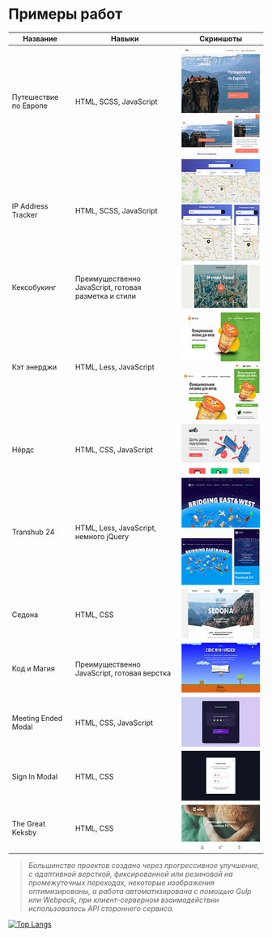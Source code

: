 # Примеры работ

Название | Навыки | Скриншоты
|--------|---------|---------|
|Путешествие по Европе|HTML, SCSS, JavaScript |<img src="img/thumbnails/euro-trip-desktop.png" width="200" height="131" alt="euro-trip десктопный"> <img src="img/thumbnails/euro-trip-tablet.png" width="100" height="67" alt="euro-trip планшетный"> <img src="img/thumbnails/euro-trip-mobile.png" width="50" height="80" alt="euro-trip мобильный">|
|IP Address Tracker|HTML, SCSS, JavaScript|<img src="img/thumbnails/ip-address-tracker-desktop.png" width="200" height="86" alt="ip-address-tracker десктопный"> <img src="img/thumbnails/ip-address-tracker-tablet.png" width="100" height="111" alt="ip-address-tracker планшетный"> <img src="img/thumbnails/ip-address-tracker-mobile.png" width="50" height="110" alt="ip-address-tracker мобильный">|
|Кексобукинг|Преимущественно JavaScript, готовая разметка и стили|<img src="img/thumbnails/keksobooking-desktop.png" width="200" height="86" alt="keksobooking десктопный">|
|Кэт энерджи|HTML, Less, JavaScript|<img src="img/thumbnails/cat-energy-desktop.png" width="200" height="98" alt="cat-energy десктопный"> <img src="img/thumbnails/cat-energy-tablet.png" width="100" height="92" alt="cat-energy планшетный"> <img src="img/thumbnails/cat-energy-mobile.png" width="50" height="110" alt="cat-energy мобильный">|
|Нёрдс|HTML, CSS, JavaScript|<img src="img/thumbnails/nerds-desktop.png" width="200" height="98" alt="keksobooking десктопный">|
|Transhub 24|HTML, Less, JavaScript, немного jQuery|<img src="img/thumbnails/transhub-24-desktop.png" width="200" height="98" alt="transhub-24 десктопный"> <img src="img/thumbnails/transhub-24-tablet.png" width="100" height="92" alt="transhub-24 планшетный"> <img src="img/thumbnails/transhub-24-mobile.png" width="50" height="110" alt="transhub-24 мобильный">|
|Седона|HTML, CSS|<img src="img/thumbnails/sedona-desktop.png" width="200" height="98" alt="sedona десктопный">|
|Код и Магия|Преимущественно JavaScript, готовая верстка|<img src="img/thumbnails/code-and-magick-desktop.png" width="200" height="98" alt="code-and-magick десктопный">|
|Meeting Ended Modal|HTML, CSS, JavaScript|<img src="img/thumbnails/meeting-ended-modal-desktop.png" width="200" height="98" alt="meeting-ended-modal десктопный">|
|Sign In Modal|HTML, CSS|<img src="img/thumbnails/sign-in-modal-desktop.png" width="200" height="98" alt="sign-in-modal десктопный">|
|The Great Keksby|HTML, CSS|<img src="img/thumbnails/great-keksby-desktop.png" width="200" height="89" alt="great-keksby десктопный">|

>*Большинство проектов создано через прогрессивное улучшение, с адаптивной версткой, фиксированной или резиновой на промежуточных переходах, некоторые изображения оптимизированы, а работа автоматизирована с помощью Gulp или Webpack, при клиент-серверном взаимодействии использовалось API стороннего сервиса.*

[![Top Langs](https://github-readme-stats.vercel.app/api/top-langs/?username=dmitry-ios&layout=compact)](https://github.com/anuraghazra/github-readme-stats)
